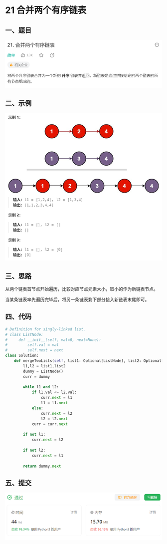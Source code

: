 # 21 合并两个有序链表

## 一、题目

![image-20231104201353598](./assets/image-20231104201353598.png)



## 二、示例

![image-20231104201412482](./assets/image-20231104201412482.png)



## 三、思路

从两个链表首节点开始遍历，比较对应节点元素大小，取小的作为新链表节点。

当某条链表率先遍历完毕后，将另一条链表剩下部分接入新链表末尾即可。



## 四、代码

```python
# Definition for singly-linked list.
# class ListNode:
#     def __init__(self, val=0, next=None):
#         self.val = val
#         self.next = next
class Solution:
    def mergeTwoLists(self, list1: Optional[ListNode], list2: Optional[ListNode]) -> Optional[ListNode]:
        l1,l2 = list1,list2
        dummy = ListNode()
        curr = dummy

        while l1 and l2:
            if l1.val <= l2.val:
                curr.next = l1
                l1 = l1.next
            else:
                curr.next = l2
                l2 = l2.next
            curr = curr.next
        
        if not l1:
            curr.next = l2
        
        if not l2:
            curr.next = l1
        
        return dummy.next
```



## 五、提交

![image-20231104202151135](./assets/image-20231104202151135.png)